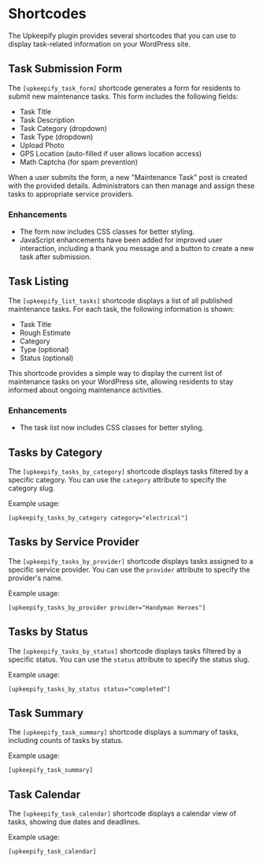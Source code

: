 # Shortcodes

The Upkeepify plugin provides several shortcodes that you can use to display task-related information on your WordPress site.

## Task Submission Form

The `[upkeepify_task_form]` shortcode generates a form for residents to submit new maintenance tasks. This form includes the following fields:

- Task Title
- Task Description
- Task Category (dropdown)
- Task Type (dropdown)
- Upload Photo
- GPS Location (auto-filled if user allows location access)
- Math Captcha (for spam prevention)

When a user submits the form, a new "Maintenance Task" post is created with the provided details. Administrators can then manage and assign these tasks to appropriate service providers.

### Enhancements

- The form now includes CSS classes for better styling.
- JavaScript enhancements have been added for improved user interaction, including a thank you message and a button to create a new task after submission.

## Task Listing

The `[upkeepify_list_tasks]` shortcode displays a list of all published maintenance tasks. For each task, the following information is shown:

- Task Title
- Rough Estimate
- Category
- Type (optional)
- Status (optional)

This shortcode provides a simple way to display the current list of maintenance tasks on your WordPress site, allowing residents to stay informed about ongoing maintenance activities.

### Enhancements

- The task list now includes CSS classes for better styling.

## Tasks by Category

The `[upkeepify_tasks_by_category]` shortcode displays tasks filtered by a specific category. You can use the `category` attribute to specify the category slug.

Example usage:
```
[upkeepify_tasks_by_category category="electrical"]
```

## Tasks by Service Provider

The `[upkeepify_tasks_by_provider]` shortcode displays tasks assigned to a specific service provider. You can use the `provider` attribute to specify the provider's name.

Example usage:
```
[upkeepify_tasks_by_provider provider="Handyman Heroes"]
```

## Tasks by Status

The `[upkeepify_tasks_by_status]` shortcode displays tasks filtered by a specific status. You can use the `status` attribute to specify the status slug.

Example usage:
```
[upkeepify_tasks_by_status status="completed"]
```

## Task Summary

The `[upkeepify_task_summary]` shortcode displays a summary of tasks, including counts of tasks by status.

Example usage:
```
[upkeepify_task_summary]
```

## Task Calendar

The `[upkeepify_task_calendar]` shortcode displays a calendar view of tasks, showing due dates and deadlines.

Example usage:
```
[upkeepify_task_calendar]
```
